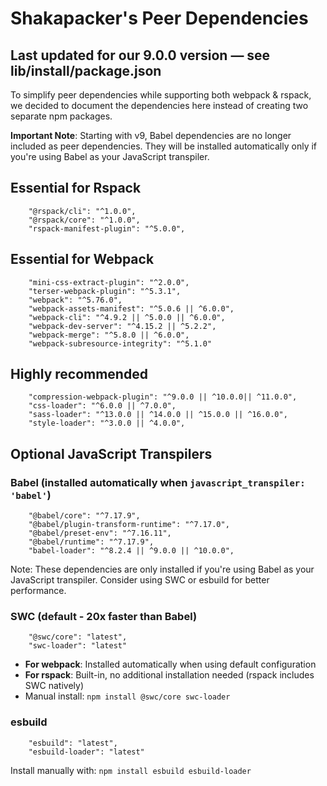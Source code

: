 # Shakapacker's Peer Dependencies

## Last updated for our 9.0.0 version — see lib/install/package.json

To simplify peer dependencies while supporting both webpack & rspack, we decided to document the dependencies here instead of creating two separate npm packages.

**Important Note**: Starting with v9, Babel dependencies are no longer included as peer dependencies. They will be installed automatically only if you're using Babel as your JavaScript transpiler.

## Essential for Rspack

```
    "@rspack/cli": "^1.0.0",
    "@rspack/core": "^1.0.0",
    "rspack-manifest-plugin": "^5.0.0",
```

## Essential for Webpack

```
    "mini-css-extract-plugin": "^2.0.0",
    "terser-webpack-plugin": "^5.3.1",
    "webpack": "^5.76.0",
    "webpack-assets-manifest": "^5.0.6 || ^6.0.0",
    "webpack-cli": "^4.9.2 || ^5.0.0 || ^6.0.0",
    "webpack-dev-server": "^4.15.2 || ^5.2.2",
    "webpack-merge": "^5.8.0 || ^6.0.0",
    "webpack-subresource-integrity": "^5.1.0"
```

## Highly recommended

```
    "compression-webpack-plugin": "^9.0.0 || ^10.0.0|| ^11.0.0",
    "css-loader": "^6.0.0 || ^7.0.0",
    "sass-loader": "^13.0.0 || ^14.0.0 || ^15.0.0 || ^16.0.0",
    "style-loader": "^3.0.0 || ^4.0.0",
```

## Optional JavaScript Transpilers

### Babel (installed automatically when `javascript_transpiler: 'babel'`)

```
    "@babel/core": "^7.17.9",
    "@babel/plugin-transform-runtime": "^7.17.0",
    "@babel/preset-env": "^7.16.11",
    "@babel/runtime": "^7.17.9",
    "babel-loader": "^8.2.4 || ^9.0.0 || ^10.0.0",
```

Note: These dependencies are only installed if you're using Babel as your JavaScript transpiler. Consider using SWC or esbuild for better performance.

### SWC (default - 20x faster than Babel)

```
    "@swc/core": "latest",
    "swc-loader": "latest"
```

- **For webpack**: Installed automatically when using default configuration
- **For rspack**: Built-in, no additional installation needed (rspack includes SWC natively)
- Manual install: `npm install @swc/core swc-loader`

### esbuild

```
    "esbuild": "latest",
    "esbuild-loader": "latest"
```

Install manually with: `npm install esbuild esbuild-loader`
